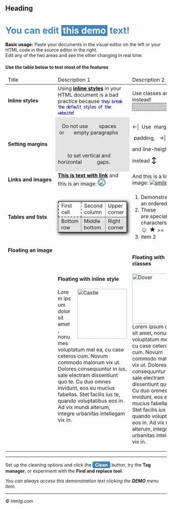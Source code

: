 ## Heading 
<h1 style="color: #4485b8;">You can edit <span style="background-color: #4485b8; color: #ffffff; padding: 0 5px;">this demo</span> text!</h1>
<p><strong style="color: #000;">Basic usage:</strong> Paste your documents in the visual editor on the left or your HTML code in the source editor in the right. <br />Edit any of the two areas and see the other changing in real time.&nbsp;</p>
<h4>Use the table below to test most of the features</h4>
<table class="editorDemoTable" style="vertical-align: top;">
<thead>
<tr>
<td>Title</td>
<td>Description 1</td>
<td>Description 2</td>
</tr>
</thead>
<tbody>
<tr>
<td style="min-width: 140px;"><strong>Inline styles</strong></td>
<td>Using <span style="font-weight: bold; color: #000; text-decoration: underline;">inline styles</span> in your HTML document is a bad practice because <strong style="font-weight: normal; font-size: 1.1em; color: #00a; font-family: monospace; letter-spacing: -2px;">they break the default styles of the website</strong>!</td>
<td>Use classes and IDs instead!
<div style="height: 20px; width: 100%; border: 3px dotted #888; background-color: rgba(0,0,0,0.2);">&nbsp;</div>
</td>
</tr>
<tr>
<td><strong>Setting margins</strong></td>
<td style="background-color: rgba(0,0,0,0.1);">
<p>&nbsp;&nbsp;&nbsp;Do not use &nbsp; &nbsp; &nbsp; &nbsp;spaces &nbsp; &nbsp; &nbsp;or &nbsp; &nbsp; &nbsp; empty paragraphs</p>
<p>&nbsp;</p>
<p>&nbsp; &nbsp; &nbsp; &nbsp;to set vertical and horizontal &nbsp; &nbsp; &nbsp; &nbsp; &nbsp; gaps.</p>
</td>
<td><span style="line-height: 35px;">&larr;| &nbsp;Use <span style="margin: 5px;">margin, &nbsp;&nbsp;</span> <span style="padding: 5px;">padding, &nbsp; &rarr;|</span> <br />and line-height instead <strong style="font-size: 20px;">↕</strong> </span></td>
</tr>
<tr>
<td><strong>Links and images</strong></td>
<td><a style="font-weight: bold; color: #000; cursor: pointer; text-decoration: underline;" title="Demo link" href="https://html-online.com" target="_blank">This is text with link</a> and this is an image: <img style="border: 2px solid #4485b8; border-radius: 15px;" src="/images/smiley.png" alt="laughing" width="20" height="20" /></td>
<td>And this is a link image: <a style="cursor: pointer;" title="Image link" href="https://html-cleaner.com" target="_blank"><img src="/images/smiley.png" alt="smiley" /></a></td>
</tr>
<tr>
<td><strong>Tables and lists</strong></td>
<td>
<table style="margin: auto; box-shadow: 3px 3px 10px #000;" border="1">
<tbody>
<tr style="border-top: 2px solid #555;">
<td style="border: 2px dashed #555;">First cell</td>
<td>Second column</td>
<td>Upper corner</td>
</tr>
<tr style="background-color: rgba(0,0,0,0.1);">
<td>Bottom row</td>
<td>Middle bottom</td>
<td>Right corner</td>
</tr>
</tbody>
</table>
</td>
<td>
<ol>
<li>Demonstrating an ordered list</li>
<li>These are&nbsp;special characters: <span style="color: red; font-size: 17px;">&hearts;</span> <strong style="font-size: 20px;">☺ ★</strong> &gt;&lt;</li>
<li>item 2</li>
</ol>
</td>
</tr>
<tr>
<td valign="top"><strong>Floating an image</strong></td>
<td>
<h4>Floating with inline style</h4>
<p><img style="margin: 0 0 5px 20px; float: right;" src="https://htmlg.com/images/demo-image.jpg" alt="Castle" width="155" height="156" />Lorem&nbsp;ipsum dolor sit amet, nonumes voluptatum mel ea, cu case ceteros cum. Novum commodo malorum vix ut. Dolores consequuntur in ius, sale electram dissentiunt quo te. Cu duo omnes invidunt, eos eu mucius fabellas. Stet facilis ius te, quando voluptatibus eos in. Ad vix mundi alterum, integre urbanitas intellegam vix in.</p>
</td>
<td>
<h4>Floating with classes</h4>
<p><img class="imageRight" src="https://htmlg.com/images/demo-image.jpg" alt="Dover" width="155" height="156" />Lorem&nbsp;ipsum dolor sit amet, nonumes voluptatum mel ea, cu case ceteros cum. Novum commodo malorum vix ut. Dolores consequuntur in ius, sale electram dissentiunt quo te. Cu duo omnes invidunt, eos eu mucius fabellas. Stet facilis ius te, quando voluptatibus eos in. Ad vix mundi alterum, integre urbanitas intellegam vix in.</p>
</td>
</tr>
</tbody>
</table>
<hr />
<p>Set up the cleaning options and click the <span style="background-color: #4485b8; color: #fff; display: inline-block; padding: 2px 8px; font-weight: bold; border-radius: 5px;">Clean</span> button, try the <strong>Tag manager</strong>, or experiment with the <strong>Find and replace tool</strong>.</p>
<p><em>You can always access this demonstration text clicking the <strong>DEMO</strong> menu item.</em></p>
<hr />
<p><em>&copy; htmlg.com</em></p>